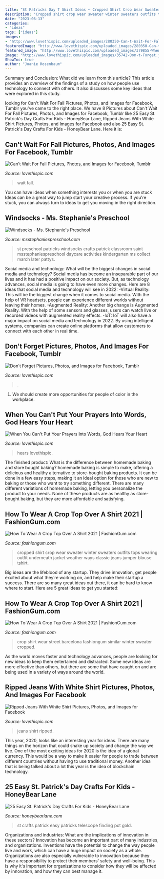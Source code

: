 ```yaml
---
title: "St Patricks Day T Shirt Ideas ~ Cropped Shirt Crop Wear Sweater Winter Sweaters Outfits Tops Wearing Outfit Underneath Jacket Weather Ways Classic Jeans Jumper Blouse Tshirt"
description: "Cropped shirt crop wear sweater winter sweaters outfits tops wearing outfit underneath jacket weather ways classic jeans jumper blouse tshirt"
date: "2023-03-13"
categories:
- "ideas"
tags: ["ideas"]
images:
- "http://www.lovethispic.com/uploaded_images/280350-Can-t-Wait-For-Fall.jpg"
featuredImage: "http://www.lovethispic.com/uploaded_images/280350-Can-t-Wait-For-Fall.jpg"
featured_image: "http://www.lovethispic.com/uploaded_images/379855-When-You-Can-t-Put-Your-Prayers-Into-Words-God-Hears-Your-Heart.jpg"
image: "http://www.lovethispic.com/uploaded_images/35742-Don-t-Forget.jpg"
ShowToc: true
author: "Joanie Rosenbaum"
---
```



Summary and Conclusion: What did we learn from this article?
This article provides an overview of the findings of a study on how people use technology to connect with others. It also discusses some key ideas that were explored in this study.

	

		
looking for Can&#039;t Wait For Fall Pictures, Photos, and Images for Facebook, Tumblr you've came to the right place. We have 8 Pictures about Can&#039;t Wait For Fall Pictures, Photos, and Images for Facebook, Tumblr like 25 Easy St. Patrick&#039;s Day Crafts For Kids - HoneyBear Lane, Ripped Jeans With White Shirt Pictures, Photos, and Images for Facebook and also 25 Easy St. Patrick&#039;s Day Crafts For Kids - HoneyBear Lane. Here it is:
		
    
## Can&#039;t Wait For Fall Pictures, Photos, And Images For Facebook, Tumblr

<img loading=lazy src="http://www.lovethispic.com/uploaded_images/280350-Can-t-Wait-For-Fall.jpg" onerror="this.onerror=null;this.src='https://tse2.mm.bing.net/th?id=OIP.QtmbiOk21iO4sNnSgybGQQHaG8&amp;pid=15.1';" alt="Can&#039;t Wait For Fall Pictures, Photos, and Images for Facebook, Tumblr">

_Source: lovethispic.com_

>wait fall. 

	

You can have ideas when something interests you or when you are stuck
Ideas can be a great way to jump start your creative process. If you're stuck, you can always turn to ideas to get you moving in the right direction.

    
## Windsocks - Ms. Stephanie&#039;s Preschool

<img loading=lazy src="http://msstephaniespreschool.com/wp-content/uploads/2016/02/Art-in-the-Preschool-Classroom-Windsocks-St.-Patricks-Day.jpg" onerror="this.onerror=null;this.src='https://tse1.mm.bing.net/th?id=OIP.qbUP5LbYIbiULkx2fGcBeAHaJ4&amp;pid=15.1';" alt="Windsocks - Ms. Stephanie&#039;s Preschool">

_Source: msstephaniespreschool.com_

>st preschool patricks windsocks crafts patrick classroom saint msstephaniespreschool daycare activities kindergarten ms collect march later pattys. 

	

Social media and technology: What will be the biggest changes in social media and technology?
Social media has become an inseparable part of our lives and it has had a positive impact on our society. But, as technology advances, social media is going to have even more changes. Here are 8 ideas that social media and technology will see in 2022: 
-Virtual Reality: This will be the biggest change when it comes to social media. With the help of VR headsets, people can experience different worlds without leaving their homes. 
-Augmented Reality: Another big change is Augmented Reality. With the help of some sensors and glasses, users can watch live or recorded videos with augmented reality effects. 
-IoT: IoT will also have a major impact on social media and technology in 2022. By using intelligent systems, companies can create online platforms that allow customers to connect with each other in real time.

    
## Don&#039;t Forget Pictures, Photos, And Images For Facebook, Tumblr

<img loading=lazy src="http://www.lovethispic.com/uploaded_images/35742-Don-t-Forget.jpg" onerror="this.onerror=null;this.src='https://tse3.mm.bing.net/th?id=OIP.WgtBHhLgrVsyaz6Gxk1S8wHaO0&amp;pid=15.1';" alt="Don&#039;t Forget Pictures, Photos, and Images for Facebook, Tumblr">

_Source: lovethispic.com_

>. 

	

1. We should create more opportunities for people of color in the workplace.

    
## When You Can&#039;t Put Your Prayers Into Words, God Hears Your Heart

<img loading=lazy src="http://www.lovethispic.com/uploaded_images/379855-When-You-Can-t-Put-Your-Prayers-Into-Words-God-Hears-Your-Heart.jpg" onerror="this.onerror=null;this.src='https://tse2.mm.bing.net/th?id=OIP.FP9t0CgShf2U6BUrERIfiQHaGK&amp;pid=15.1';" alt="When You Can&#039;t Put Your Prayers Into Words, God Hears Your Heart">

_Source: lovethispic.com_

>hears lovethispic. 

	

The finished product: What is the difference between homemade baking and store bought baking?
homemade baking is simple to make, offering a delicious and healthy alternative to store-bought baking products. It can be done in a few easy steps, making it an ideal option for those who are new to baking or those who want to try something different. There are many different variations of homemade baking, letting you personalize the product to your needs. None of these products are as healthy as store-bought baking, but they are more affordable and satisfying.

    
## How To Wear A Crop Top Over A Shirt 2021 | FashionGum.com

<img loading=lazy src="http://fashiongum.com/wp-content/uploads/2015/03/How-To-Wear-A-Crop-Top-Over-A-Shirt-11.jpg" onerror="this.onerror=null;this.src='https://tse1.mm.bing.net/th?id=OIP.gSdlGqLp7sKuZbPKwWEvNQHaLG&amp;pid=15.1';" alt="How To Wear A Crop Top Over A Shirt 2021 | FashionGum.com">

_Source: fashiongum.com_

>cropped shirt crop wear sweater winter sweaters outfits tops wearing outfit underneath jacket weather ways classic jeans jumper blouse tshirt. 

	

Big ideas are the lifeblood of any startup. They drive innovation, get people excited about what they’re working on, and help make their startup a success. There are so many great ideas out there, it can be hard to know where to start. Here are 5 great ideas to get you started: 

    
## How To Wear A Crop Top Over A Shirt 2021 | FashionGum.com

<img loading=lazy src="http://fashiongum.com/wp-content/uploads/2015/03/How-To-Wear-A-Crop-Top-Over-A-Shirt-15-700x1050.jpg" onerror="this.onerror=null;this.src='https://tse3.mm.bing.net/th?id=OIP.Pvk3ekL7UonkDY_HJSmMqgHaLH&amp;pid=15.1';" alt="How To Wear A Crop Top Over A Shirt 2021 | FashionGum.com">

_Source: fashiongum.com_

>crop shirt wear street barcelona fashiongum similar winter sweater cropped. 

	

As the world moves faster and technology advances, people are looking for new ideas to keep them entertained and distracted. Some new ideas are more effective than others, but there are some that have caught on and are being used in a variety of ways around the world.

    
## Ripped Jeans With White Shirt Pictures, Photos, And Images For Facebook

<img loading=lazy src="http://www.lovethispic.com/uploaded_images/275713-Ripped-Jeans-With-White-Shirt.jpg" onerror="this.onerror=null;this.src='https://tse3.mm.bing.net/th?id=OIP._UySe0uCOj73FQdEe_CjRQHaKi&amp;pid=15.1';" alt="Ripped Jeans With White Shirt Pictures, Photos, and Images for Facebook">

_Source: lovethispic.com_

>jeans shirt ripped. 

	

This year, 2020, looks like an interesting year for ideas. There are many things on the horizon that could shake up society and change the way we live. One of the most exciting ideas for 2020 is the idea of a global currency. This would be a way to make it easier for people to trade between different countries without having to use traditional money. Another idea that is being talked about a lot this year is the idea of blockchain technology.

    
## 25 Easy St. Patrick&#039;s Day Crafts For Kids - HoneyBear Lane

<img loading=lazy src="http://www.honeybearlane.com/wp-content/uploads/2016/02/patty23.png" onerror="this.onerror=null;this.src='https://tse2.mm.bing.net/th?id=OIP.VPvBKy8R9Bf3AGXb38N1-QHaLF&amp;pid=15.1';" alt="25 Easy St. Patrick&#039;s Day Crafts For Kids - HoneyBear Lane">

_Source: honeybearlane.com_

>st crafts patrick easy patricks telescope finding pot gold. 

	

Organizations and industries: What are the implications of innovation in these sectors?
Innovation has become an important part of many industries, and organizations. Inventions have the potential to change the way people live and work, which can have a huge impact on society as a whole. Organizations are also especially vulnerable to innovation because they have a responsibility to protect their members' safety and well-being. This is why it's important for organizations to consider how they will be affected by innovation, and how they can best manage it.

